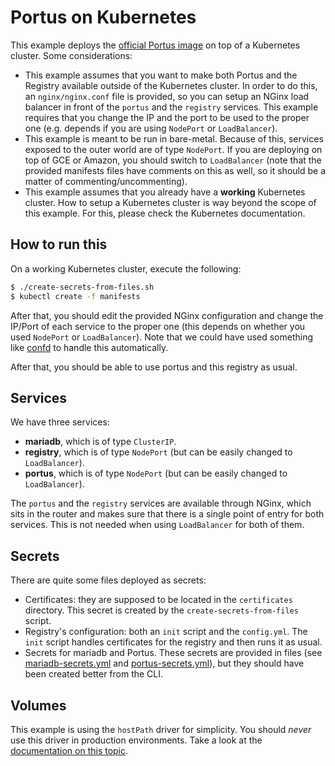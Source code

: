 # Portus on Kubernetes

This example deploys the
[official Portus image](https://github.com/openSUSE/docker-containers/tree/master/derived_images/portus) on
top of a Kubernetes cluster. Some considerations:

- This example assumes that you want to make both Portus and the Registry
  available outside of the Kubernetes cluster. In order to do this, an
  `nginx/nginx.conf` file is provided, so you can setup an NGinx load balancer
  in front of the `portus` and the `registry` services. This example requires
  that you change the IP and the port to be used to the proper one (e.g. depends
  if you are using `NodePort` or `LoadBalancer`).
- This example is meant to be run in bare-metal. Because of this, services
  exposed to the outer world are of type `NodePort`. If you are deploying on
  top of GCE or Amazon, you should switch to `LoadBalancer` (note that the
  provided manifests files have comments on this as well, so it should be a
  matter of commenting/uncommenting).
- This example assumes that you already have a **working** Kubernetes
  cluster. How to setup a Kubernetes cluster is way beyond the scope of this
  example. For this, please check the Kubernetes documentation.

## How to run this

On a working Kubernetes cluster, execute the following:

```bash
$ ./create-secrets-from-files.sh
$ kubectl create -f manifests
```

After that, you should edit the provided NGinx configuration and change the
IP/Port of each service to the proper one (this depends on whether you used
`NodePort` or `LoadBalancer`). Note that we could have used something
like [confd](https://github.com/kelseyhightower/confd) to handle this
automatically.

After that, you should be able to use portus and this registry as usual.

## Services

We have three services:

- **mariadb**, which is of type `ClusterIP`.
- **registry**, which is of type `NodePort` (but can be easily changed to `LoadBalancer`).
- **portus**, which is of type `NodePort` (but can be easily changed to `LoadBalancer`).

The `portus` and the `registry` services are available through NGinx, which sits
in the router and makes sure that there is a single point of entry for both
services. This is not needed when using `LoadBalancer` for both of them.

## Secrets

There are quite some files deployed as secrets:

- Certificates: they are supposed to be located in the `certificates`
  directory. This secret is created by the `create-secrets-from-files` script.
- Registry's configuration: both an `init` script and the `config.yml`. The
  `init` script handles certificates for the registry and then runs it as usual.
- Secrets for mariadb and Portus. These secrets are provided in files
  (see [mariadb-secrets.yml](./manifests/mariadb-secrets.yml) and
  [portus-secrets.yml](./manifests/portus-secrets.yml)), but they should have
  been created better from the CLI.

## Volumes

This example is using the `hostPath` driver for simplicity. You should *never*
use this driver in production environments. Take a look at the [documentation on
this topic](https://kubernetes.io/docs/user-guide/volumes/).
